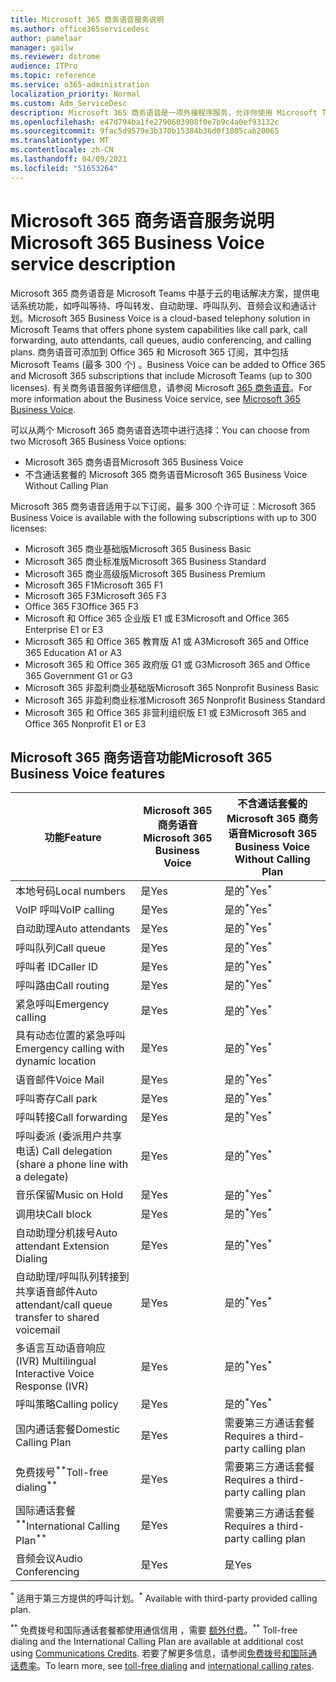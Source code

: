 ```yaml
---
title: Microsoft 365 商务语音服务说明
ms.author: office365servicedesc
author: pamelaar
manager: gailw
ms.reviewer: dstrome
audience: ITPro
ms.topic: reference
ms.service: o365-administration
localization_priority: Normal
ms.custom: Adm_ServiceDesc
description: Microsoft 365 商务语音是一项外接程序服务，允许你使用 Microsoft Teams 进行电话呼叫。 这结合了电话系统、国内呼叫计划、短信和音频会议。
ms.openlocfilehash: e47d794ba1fe2790603908f0e7b9c4a0ef93132c
ms.sourcegitcommit: 9fac5d9579e3b370b15384b36d0f1805cab20065
ms.translationtype: MT
ms.contentlocale: zh-CN
ms.lasthandoff: 04/09/2021
ms.locfileid: "51653264"
---
```

# <a name="microsoft-365-business-voice-service-description"></a><span data-ttu-id="cf518-104">Microsoft 365 商务语音服务说明</span><span class="sxs-lookup"><span data-stu-id="cf518-104">Microsoft 365 Business Voice service description</span></span>

<span data-ttu-id="cf518-105">Microsoft 365 商务语音是 Microsoft Teams 中基于云的电话解决方案，提供电话系统功能，如呼叫等待、呼叫转发、自动助理、呼叫队列、音频会议和通话计划。</span><span class="sxs-lookup"><span data-stu-id="cf518-105">Microsoft 365 Business Voice is a cloud-based telephony solution in Microsoft Teams that offers phone system capabilities like call park, call forwarding, auto attendants, call queues, audio conferencing, and calling plans.</span></span> <span data-ttu-id="cf518-106">商务语音可添加到 Office 365 和 Microsoft 365 订阅，其中包括 Microsoft Teams (最多 300 个) 。</span><span class="sxs-lookup"><span data-stu-id="cf518-106">Business Voice can be added to Office 365 and Microsoft 365 subscriptions that include Microsoft Teams (up to 300 licenses).</span></span> <span data-ttu-id="cf518-107">有关商务语音服务详细信息，请参阅 Microsoft [365 商务语音](/MicrosoftTeams/business-voice/whats-business-voice)。</span><span class="sxs-lookup"><span data-stu-id="cf518-107">For more information about the Business Voice service, see [Microsoft 365 Business Voice](/MicrosoftTeams/business-voice/whats-business-voice).</span></span>

<span data-ttu-id="cf518-108">可以从两个 Microsoft 365 商务语音选项中进行选择：</span><span class="sxs-lookup"><span data-stu-id="cf518-108">You can choose from two Microsoft 365 Business Voice options:</span></span>

- <span data-ttu-id="cf518-109">Microsoft 365 商务语音</span><span class="sxs-lookup"><span data-stu-id="cf518-109">Microsoft 365 Business Voice</span></span>
- <span data-ttu-id="cf518-110">不含通话套餐的 Microsoft 365 商务语音</span><span class="sxs-lookup"><span data-stu-id="cf518-110">Microsoft 365 Business Voice Without Calling Plan</span></span>

<span data-ttu-id="cf518-111">Microsoft 365 商务语音适用于以下订阅，最多 300 个许可证：</span><span class="sxs-lookup"><span data-stu-id="cf518-111">Microsoft 365 Business Voice is available with the following subscriptions with up to 300 licenses:</span></span>

- <span data-ttu-id="cf518-112">Microsoft 365 商业基础版</span><span class="sxs-lookup"><span data-stu-id="cf518-112">Microsoft 365 Business Basic</span></span>
- <span data-ttu-id="cf518-113">Microsoft 365 商业标准版</span><span class="sxs-lookup"><span data-stu-id="cf518-113">Microsoft 365 Business Standard</span></span>
- <span data-ttu-id="cf518-114">Microsoft 365 商业高级版</span><span class="sxs-lookup"><span data-stu-id="cf518-114">Microsoft 365 Business Premium</span></span>
- <span data-ttu-id="cf518-115">Microsoft 365 F1</span><span class="sxs-lookup"><span data-stu-id="cf518-115">Microsoft 365 F1</span></span>
- <span data-ttu-id="cf518-116">Microsoft 365 F3</span><span class="sxs-lookup"><span data-stu-id="cf518-116">Microsoft 365 F3</span></span>
- <span data-ttu-id="cf518-117">Office 365 F3</span><span class="sxs-lookup"><span data-stu-id="cf518-117">Office 365 F3</span></span>
- <span data-ttu-id="cf518-118">Microsoft 和 Office 365 企业版 E1 或 E3</span><span class="sxs-lookup"><span data-stu-id="cf518-118">Microsoft and Office 365 Enterprise E1 or E3</span></span>
- <span data-ttu-id="cf518-119">Microsoft 365 和 Office 365 教育版 A1 或 A3</span><span class="sxs-lookup"><span data-stu-id="cf518-119">Microsoft 365 and Office 365 Education A1 or A3</span></span>
- <span data-ttu-id="cf518-120">Microsoft 365 和 Office 365 政府版 G1 或 G3</span><span class="sxs-lookup"><span data-stu-id="cf518-120">Microsoft 365 and Office 365 Government G1 or G3</span></span>
- <span data-ttu-id="cf518-121">Microsoft 365 非盈利商业基础版</span><span class="sxs-lookup"><span data-stu-id="cf518-121">Microsoft 365 Nonprofit Business Basic</span></span>
- <span data-ttu-id="cf518-122">Microsoft 365 非盈利商业标准</span><span class="sxs-lookup"><span data-stu-id="cf518-122">Microsoft 365 Nonprofit Business Standard</span></span>
- <span data-ttu-id="cf518-123">Microsoft 365 和 Office 365 非营利组织版 E1 或 E3</span><span class="sxs-lookup"><span data-stu-id="cf518-123">Microsoft 365 and Office 365 Nonprofit E1 or E3</span></span>

## <a name="microsoft-365-business-voice-features"></a><span data-ttu-id="cf518-124">Microsoft 365 商务语音功能</span><span class="sxs-lookup"><span data-stu-id="cf518-124">Microsoft 365 Business Voice features</span></span>

| <span data-ttu-id="cf518-125">功能</span><span class="sxs-lookup"><span data-stu-id="cf518-125">Feature</span></span> | <span data-ttu-id="cf518-126">Microsoft 365 商务语音</span><span class="sxs-lookup"><span data-stu-id="cf518-126">Microsoft 365 Business Voice</span></span> | <span data-ttu-id="cf518-127">不含通话套餐的 Microsoft 365 商务语音</span><span class="sxs-lookup"><span data-stu-id="cf518-127">Microsoft 365 Business Voice Without Calling Plan</span></span> |
|--------------------------------------------------------|------------------------------|---------------------------------------------------|
| <span data-ttu-id="cf518-128">本地号码</span><span class="sxs-lookup"><span data-stu-id="cf518-128">Local numbers</span></span> | <span data-ttu-id="cf518-129">是</span><span class="sxs-lookup"><span data-stu-id="cf518-129">Yes</span></span> | <span data-ttu-id="cf518-130">是的<sup>\*</sup></span><span class="sxs-lookup"><span data-stu-id="cf518-130">Yes<sup>\*</sup></span></span> |
| <span data-ttu-id="cf518-131">VoIP 呼叫</span><span class="sxs-lookup"><span data-stu-id="cf518-131">VoIP calling</span></span> | <span data-ttu-id="cf518-132">是</span><span class="sxs-lookup"><span data-stu-id="cf518-132">Yes</span></span> | <span data-ttu-id="cf518-133">是的<sup>\*</sup></span><span class="sxs-lookup"><span data-stu-id="cf518-133">Yes<sup>\*</sup></span></span> |
| <span data-ttu-id="cf518-134">自动助理</span><span class="sxs-lookup"><span data-stu-id="cf518-134">Auto attendants</span></span> | <span data-ttu-id="cf518-135">是</span><span class="sxs-lookup"><span data-stu-id="cf518-135">Yes</span></span> | <span data-ttu-id="cf518-136">是的<sup>\*</sup></span><span class="sxs-lookup"><span data-stu-id="cf518-136">Yes<sup>\*</sup></span></span> |
| <span data-ttu-id="cf518-137">呼叫队列</span><span class="sxs-lookup"><span data-stu-id="cf518-137">Call queue</span></span> | <span data-ttu-id="cf518-138">是</span><span class="sxs-lookup"><span data-stu-id="cf518-138">Yes</span></span> | <span data-ttu-id="cf518-139">是的<sup>\*</sup></span><span class="sxs-lookup"><span data-stu-id="cf518-139">Yes<sup>\*</sup></span></span> |
| <span data-ttu-id="cf518-140">呼叫者 ID</span><span class="sxs-lookup"><span data-stu-id="cf518-140">Caller ID</span></span> | <span data-ttu-id="cf518-141">是</span><span class="sxs-lookup"><span data-stu-id="cf518-141">Yes</span></span> | <span data-ttu-id="cf518-142">是的<sup>\*</sup></span><span class="sxs-lookup"><span data-stu-id="cf518-142">Yes<sup>\*</sup></span></span> |
| <span data-ttu-id="cf518-143">呼叫路由</span><span class="sxs-lookup"><span data-stu-id="cf518-143">Call routing</span></span> | <span data-ttu-id="cf518-144">是</span><span class="sxs-lookup"><span data-stu-id="cf518-144">Yes</span></span> | <span data-ttu-id="cf518-145">是的<sup>\*</sup></span><span class="sxs-lookup"><span data-stu-id="cf518-145">Yes<sup>\*</sup></span></span> |
| <span data-ttu-id="cf518-146">紧急呼叫</span><span class="sxs-lookup"><span data-stu-id="cf518-146">Emergency calling</span></span> | <span data-ttu-id="cf518-147">是</span><span class="sxs-lookup"><span data-stu-id="cf518-147">Yes</span></span> | <span data-ttu-id="cf518-148">是的<sup>\*</sup></span><span class="sxs-lookup"><span data-stu-id="cf518-148">Yes<sup>\*</sup></span></span> |
| <span data-ttu-id="cf518-149">具有动态位置的紧急呼叫</span><span class="sxs-lookup"><span data-stu-id="cf518-149">Emergency calling with dynamic location</span></span> | <span data-ttu-id="cf518-150">是</span><span class="sxs-lookup"><span data-stu-id="cf518-150">Yes</span></span> | <span data-ttu-id="cf518-151">是的<sup>\*</sup></span><span class="sxs-lookup"><span data-stu-id="cf518-151">Yes<sup>\*</sup></span></span> |
| <span data-ttu-id="cf518-152">语音邮件</span><span class="sxs-lookup"><span data-stu-id="cf518-152">Voice Mail</span></span> | <span data-ttu-id="cf518-153">是</span><span class="sxs-lookup"><span data-stu-id="cf518-153">Yes</span></span> | <span data-ttu-id="cf518-154">是的<sup>\*</sup></span><span class="sxs-lookup"><span data-stu-id="cf518-154">Yes<sup>\*</sup></span></span> |
| <span data-ttu-id="cf518-155">呼叫寄存</span><span class="sxs-lookup"><span data-stu-id="cf518-155">Call park</span></span> | <span data-ttu-id="cf518-156">是</span><span class="sxs-lookup"><span data-stu-id="cf518-156">Yes</span></span> | <span data-ttu-id="cf518-157">是的<sup>\*</sup></span><span class="sxs-lookup"><span data-stu-id="cf518-157">Yes<sup>\*</sup></span></span> |
| <span data-ttu-id="cf518-158">呼叫转接</span><span class="sxs-lookup"><span data-stu-id="cf518-158">Call forwarding</span></span> | <span data-ttu-id="cf518-159">是</span><span class="sxs-lookup"><span data-stu-id="cf518-159">Yes</span></span> | <span data-ttu-id="cf518-160">是的<sup>\*</sup></span><span class="sxs-lookup"><span data-stu-id="cf518-160">Yes<sup>\*</sup></span></span> |
| <span data-ttu-id="cf518-161">呼叫委派 (委派用户共享电话) </span><span class="sxs-lookup"><span data-stu-id="cf518-161">Call delegation (share a phone line with a delegate)</span></span> | <span data-ttu-id="cf518-162">是</span><span class="sxs-lookup"><span data-stu-id="cf518-162">Yes</span></span> | <span data-ttu-id="cf518-163">是的<sup>\*</sup></span><span class="sxs-lookup"><span data-stu-id="cf518-163">Yes<sup>\*</sup></span></span> |
| <span data-ttu-id="cf518-164">音乐保留</span><span class="sxs-lookup"><span data-stu-id="cf518-164">Music on Hold</span></span> | <span data-ttu-id="cf518-165">是</span><span class="sxs-lookup"><span data-stu-id="cf518-165">Yes</span></span> | <span data-ttu-id="cf518-166">是的<sup>\*</sup></span><span class="sxs-lookup"><span data-stu-id="cf518-166">Yes<sup>\*</sup></span></span> |
| <span data-ttu-id="cf518-167">调用块</span><span class="sxs-lookup"><span data-stu-id="cf518-167">Call block</span></span> | <span data-ttu-id="cf518-168">是</span><span class="sxs-lookup"><span data-stu-id="cf518-168">Yes</span></span> | <span data-ttu-id="cf518-169">是的<sup>\*</sup></span><span class="sxs-lookup"><span data-stu-id="cf518-169">Yes<sup>\*</sup></span></span> |
| <span data-ttu-id="cf518-170">自动助理分机拨号</span><span class="sxs-lookup"><span data-stu-id="cf518-170">Auto attendant Extension Dialing</span></span> | <span data-ttu-id="cf518-171">是</span><span class="sxs-lookup"><span data-stu-id="cf518-171">Yes</span></span> | <span data-ttu-id="cf518-172">是的<sup>\*</sup></span><span class="sxs-lookup"><span data-stu-id="cf518-172">Yes<sup>\*</sup></span></span> |
| <span data-ttu-id="cf518-173">自动助理/呼叫队列转接到共享语音邮件</span><span class="sxs-lookup"><span data-stu-id="cf518-173">Auto attendant/call queue transfer to shared voicemail</span></span> | <span data-ttu-id="cf518-174">是</span><span class="sxs-lookup"><span data-stu-id="cf518-174">Yes</span></span> | <span data-ttu-id="cf518-175">是的<sup>\*</sup></span><span class="sxs-lookup"><span data-stu-id="cf518-175">Yes<sup>\*</sup></span></span> |
| <span data-ttu-id="cf518-176">多语言互动语音响应 (IVR) </span><span class="sxs-lookup"><span data-stu-id="cf518-176">Multilingual Interactive Voice Response (IVR)</span></span> | <span data-ttu-id="cf518-177">是</span><span class="sxs-lookup"><span data-stu-id="cf518-177">Yes</span></span> | <span data-ttu-id="cf518-178">是的<sup>\*</sup></span><span class="sxs-lookup"><span data-stu-id="cf518-178">Yes<sup>\*</sup></span></span> |
| <span data-ttu-id="cf518-179">呼叫策略</span><span class="sxs-lookup"><span data-stu-id="cf518-179">Calling policy</span></span> | <span data-ttu-id="cf518-180">是</span><span class="sxs-lookup"><span data-stu-id="cf518-180">Yes</span></span> | <span data-ttu-id="cf518-181">是的<sup>\*</sup></span><span class="sxs-lookup"><span data-stu-id="cf518-181">Yes<sup>\*</sup></span></span> |
| <span data-ttu-id="cf518-182">国内通话套餐</span><span class="sxs-lookup"><span data-stu-id="cf518-182">Domestic Calling Plan</span></span> | <span data-ttu-id="cf518-183">是</span><span class="sxs-lookup"><span data-stu-id="cf518-183">Yes</span></span> | <span data-ttu-id="cf518-184">需要第三方通话套餐</span><span class="sxs-lookup"><span data-stu-id="cf518-184">Requires a third-party calling plan</span></span> |
| <span data-ttu-id="cf518-185">免费拨号<sup>\*\*</sup></span><span class="sxs-lookup"><span data-stu-id="cf518-185">Toll-free dialing<sup>\*\*</sup></span></span> | <span data-ttu-id="cf518-186">是</span><span class="sxs-lookup"><span data-stu-id="cf518-186">Yes</span></span> | <span data-ttu-id="cf518-187">需要第三方通话套餐</span><span class="sxs-lookup"><span data-stu-id="cf518-187">Requires a third-party calling plan</span></span> |
| <span data-ttu-id="cf518-188">国际通话套餐<sup>\*\*</sup></span><span class="sxs-lookup"><span data-stu-id="cf518-188">International Calling Plan<sup>\*\*</sup></span></span> | <span data-ttu-id="cf518-189">是</span><span class="sxs-lookup"><span data-stu-id="cf518-189">Yes</span></span> | <span data-ttu-id="cf518-190">需要第三方通话套餐</span><span class="sxs-lookup"><span data-stu-id="cf518-190">Requires a third-party calling plan</span></span> |
| <span data-ttu-id="cf518-191">音频会议</span><span class="sxs-lookup"><span data-stu-id="cf518-191">Audio Conferencing</span></span> | <span data-ttu-id="cf518-192">是</span><span class="sxs-lookup"><span data-stu-id="cf518-192">Yes</span></span> | <span data-ttu-id="cf518-193">是</span><span class="sxs-lookup"><span data-stu-id="cf518-193">Yes</span></span> |

<span data-ttu-id="cf518-194"><sup>\*</sup> 适用于第三方提供的呼叫计划。</span><span class="sxs-lookup"><span data-stu-id="cf518-194"><sup>\*</sup> Available with third-party provided calling plan.</span></span>

<span data-ttu-id="cf518-195"><sup>\*\*</sup> 免费拨号和国际通话套餐都使用通信信用 ，需要 [额外付费](/microsoftteams/what-are-communications-credits)。</span><span class="sxs-lookup"><span data-stu-id="cf518-195"><sup>\*\*</sup> Toll-free dialing and the International Calling Plan are available at additional cost using [Communications Credits](/microsoftteams/what-are-communications-credits).</span></span> <span data-ttu-id="cf518-196">若要了解更多信息，请参阅[免费拨号和国际](/microsoftteams/toll-free-dialing-limitations-and-restrictions)[通话费率](https://www.microsoft.com/microsoft-365/microsoft-teams/voice-calling?rtc=1#ow-download-rates)。</span><span class="sxs-lookup"><span data-stu-id="cf518-196">To learn more, see [toll-free dialing](/microsoftteams/toll-free-dialing-limitations-and-restrictions) and [international calling rates](https://www.microsoft.com/microsoft-365/microsoft-teams/voice-calling?rtc=1#ow-download-rates).</span></span>